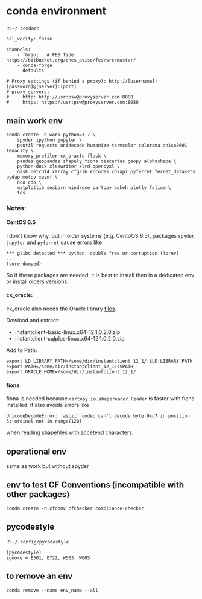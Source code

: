 # conda environment

in `~/.condarc`
```
ssl_verify: false

channels:
    - fbriol   # FES Tide https://bitbucket.org/cnes_aviso/fes/src/master/
    - conda-forge
    - defaults

# Proxy settings (if behind a proxy): http://[username]:[password]@[server]:[port] 
# proxy_servers:
#     http: http://usr:psw@proxyserver.com:8080
#     https: https://usr:psw@proxyserver.com:8080
```

## main work env
```
conda create -n work python=3.7 \
    spyder ipython jupyter \
    psutil requests unidecode humanize termcolor colorama aniso8601 tenacity \
    memory_profiler cx_oracle flask \
    pandas geopandas shapely fiona descartes geopy alphashape \
    python-docx xlsxwriter xlrd openpyxl \
    dask netcdf4 xarray cfgrib eccodes cdsapi pyferret ferret_datasets pydap metpy xesmf \
    nco cdo \
    matplotlib seaborn windrose cartopy bokeh plotly folium \
    fes
```

### Notes:

#### CentOS 6.5
I don't know why, but in older systems (e.g. CentoOS 6.5), packages `spyder`, `jupyter` and `pyferret` cause errors like:
```
*** glibc detected *** python: double free or corruption (!prev)
...
(core dumped)
```
So if these packages are needed, it is best to install then in a dedicated env or install olders versions.

#### cx_oracle:
cx_oracle also needs the Oracle library [files](http://www.oracle.com/technetwork/topics/linuxx86-64soft-092277.html).

Dowload and extract:
- instantclient-basic-linux.x64-12.1.0.2.0.zip
- instantclient-sqlplus-linux.x64-12.1.0.2.0.zip

Add to Path:
```
export LD_LIBRARY_PATH=/some/dir/instantclient_12_1/:$LD_LIBRARY_PATH
export PATH=/some/dir/instantclient_12_1/:$PATH
export ORACLE_HOME=/some/dir/instantclient_12_1/
```

#### fiona
fiona is needed because `cartopy.io.shapereader.Reader` is faster with fiona installed. It also avoids errors like
```
UnicodeDecodeError: 'ascii' codec can't decode byte 0xc7 in position 5: ordinal not in range(128)
```
when reading shapefiles with accetend characters.

## operational env
same as work but without spyder

## env to test CF Conventions (incompatible with other packages)
`conda create -n cfconv cfchecker compliance-checker`

## pycodestyle
in `~/.config/pycodestyle`

```
[pycodestyle]
ignore = E501, E722, W503, W605
```
## to remove an env
```
conda remove --name env_name --all
```

